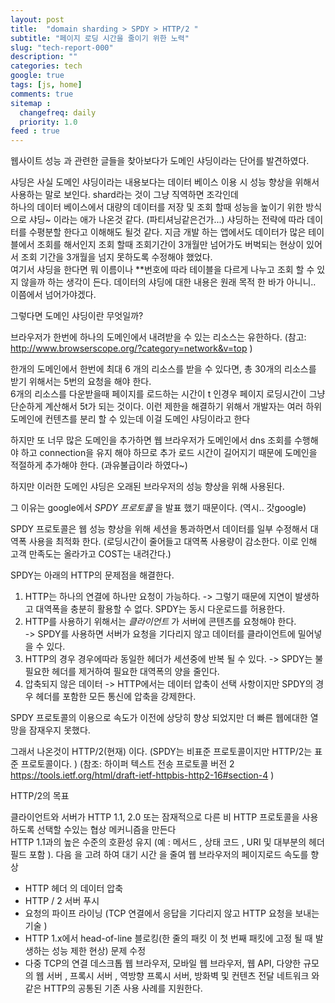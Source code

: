 ```yaml
---
layout: post
title:  "domain sharding > SPDY > HTTP/2 "
subtitle: "페이지 로딩 시간을 줄이기 위한 노력"
slug: "tech-report-000"
description: ""
categories: tech
google: true
tags: [js, home]
comments: true
sitemap :
  changefreq: daily
  priority: 1.0
feed : true
---
```


웹사이트 성능 과 관련한 글들을 찾아보다가 도메인 샤딩이라는 단어를 발견하였다.

샤딩은 사실 도메인 샤딩이라는 내용보다는 데이터 베이스 이용 시 성능 향상을 위해서 사용하는 말로 보인다.
shard라는 것이 그냥 직역하면 조각인데  
하나의 데이터 베이스에서 대량의 데이터를 저장 및 조회 할때  성능을 높이기 위한 방식으로 샤딩~ 이라는 애가 나온것 같다. (파티셔닝같은건가...)
샤딩하는 전략에 따라 데이터를 수평분할 한다고 이해해도 될것 같다.
지금 개발 하는 앱에서도 데이터가 많은 테이블에서 조회를 해서인지 조회 할때 조회기간이 3개월만 넘어가도 버벅되는 현상이 있어서 조회 기간을 3개월을 넘지 못하도록 수정해야 했었다.  
여기서 샤딩을 한다면 뭐 이름이나 **번호에 따라 테이블을 다르게 나누고 조회 할 수 있지 않을까 하는 생각이 든다.
 데이터의 샤딩에 대한 내용은 원래 목적 한 바가 아니니.. 이쯤에서 넘어가야겠다.

 그렇다면 도메인 샤딩이란 무엇일까?  

 브라우저가 한번에 하나의 도메인에서 내려받을 수 있는 리소스는 유한하다. (참고: http://www.browserscope.org/?category=network&v=top )

  한개의 도메인에서 한번에 최대 6 개의 리소스를 받을 수 있다면, 총 30개의 리소스를 받기 위해서는 5번의 요청을 해야 한다.  
  6개의 리소스를 다운받을때 페이지를 로드하는 시간이 t 인경우 페이지 로딩시간이 그냥 단순하게 계산해서 5t가 되는 것이다.
이런 제한을 해결하기 위해서 개발자는 여러 하위 도메인에 컨텐츠를 분리 할 수 있는데 이걸 도메인 샤딩이라고 한다

 하지만 또 너무 많은 도메인을 추가하면 웹 브라우저가 도메인에서 dns 조회를 수행해야 하고 connection을 유지 해야 하므로 추가 로드 시간이 길어지기 때문에 도메인을 적절하게 추가해야 한다.  (과유불급이라 하였다~)

 하지만 이러한 도메인 샤딩은 오래된 브라우저의 성능 향상을 위해 사용된다.

 그 이유는 google에서 *SPDY 프로토콜* 을 발표 했기 때문이다. (역시.. 갓google)

SPDY 프로토콜은 웹 성능 향상을 위해  세션을 통과하면서 데이터를 일부 수정해서 대역폭 사용을 최적화 한다. (로딩시간이 줄어들고 대역폭 사용량이 감소한다. 이로 인해 고객 만족도는 올라가고 COST는 내려간다.)

SPDY는 아래의 HTTP의 문제점을 해결한다.

1. HTTP는 하나의 연결에 하나만 요청이 가능하다.
  -> 그렇기 때문에 지연이 발생하고 대역폭을 충분히 활용할 수 없다. SPDY는 동시 다운로드를 허용한다.  
2. HTTP를 사용하기 위해서는 *클라이언트* 가 서버에 콘텐츠를 요청해야 한다.  
  -> SPDY를 사용하면 서버가 요청을 기다리지 않고 데이터를 클라이언트에 밀어넣을 수 있다.
3. HTTP의 경우 경우에따라 동일한 헤더가 세션중에 반복 될 수 있다.
  -> SPDY는 불필요한 헤더를 제거하여 필요한 대역폭의 양을 줄인다.
4. 압축되지 않은 데이터
  -> HTTP에서는 데이터 압축이 선택 사항이지만 SPDY의 경우 헤더를 포함한 모든 통신에 압축을 강제한다.

 SPDY 프로토콜의 이용으로 속도가 이전에 상당히 향상 되었지만 더 빠른 웹에대한 열망을 잠재우지 못했다.

 그래서 나온것이 HTTP/2(현재) 이다.  (SPDY는 비표준 프로토콜이지만 HTTP/2는 표준 프로토콜이다. )
(참조:  하이퍼 텍스트 전송 프로토콜 버전 2 https://tools.ietf.org/html/draft-ietf-httpbis-http2-16#section-4 )

HTTP/2의 목표

클라이언트와 서버가 HTTP 1.1, 2.0 또는 잠재적으로 다른 비 HTTP 프로토콜을 사용하도록 선택할 수있는 협상 메커니즘을 만든다  
HTTP 1.1과의 높은 수준의 호환성 유지 (예 : 메서드 , 상태 코드 , URI 및 대부분의 헤더 필드 포함 ).
다음 을 고려 하여 대기 시간 을 줄여 웹 브라우저의 페이지로드 속도를 향상
  - HTTP 헤더 의 데이터 압축
  - HTTP / 2 서버 푸시
  - 요청의 파이프 라이닝 (TCP 연결에서 응답을 기다리지 않고 HTTP 요청을 보내는 기술 )
  -  HTTP 1.x에서 head-of-line 블로킹(한 줄의 패킷 이 첫 번째 패킷에 고정 될 때 발생하는 성능 제한 현상) 문제 수정
  - 다중 TCP의 연결
데스크톱 웹 브라우저, 모바일 웹 브라우저, 웹 API, 다양한 규모의 웹 서버 , 프록시 서버 , 역방향 프록시 서버, 방화벽 및 컨텐츠 전달 네트워크 와 같은 HTTP의 공통된 기존 사용 사례를 지원한다. 

